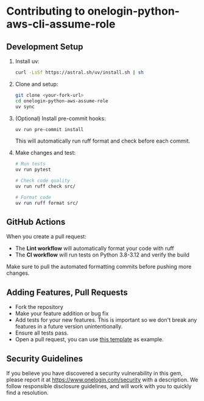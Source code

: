 # Contributing to onelogin-python-aws-cli-assume-role

## Development Setup

1. Install uv:
   ```bash
   curl -LsSf https://astral.sh/uv/install.sh | sh
   ```

2. Clone and setup:
   ```bash
   git clone <your-fork-url>
   cd onelogin-python-aws-assume-role
   uv sync
   ```

3. (Optional) Install pre-commit hooks:
   ```bash
   uv run pre-commit install
   ```

   This will automatically run ruff format and check before each commit.

4. Make changes and test:
   ```bash
   # Run tests
   uv run pytest

   # Check code quality
   uv run ruff check src/

   # Format code
   uv run ruff format src/
   ```

## GitHub Actions

When you create a pull request:
- The **Lint workflow** will automatically format your code with ruff
- The **CI workflow** will run tests on Python 3.8-3.12 and verify the build

Make sure to pull the automated formatting commits before pushing more changes.

## Adding Features, Pull Requests
* Fork the repository
* Make your feature addition or bug fix
* Add tests for your new features. This is important so we don't break any features in a future version unintentionally.
* Ensure all tests pass.
* Open a pull request, you can use [this template](https://gist.github.com/Lordnibbler/11002759) as example.

## Security Guidelines

If you believe you have discovered a security vulnerability in this gem, please report it at https://www.onelogin.com/security with a description. We follow responsible disclosure guidelines, and will work with you to quickly find a resolution.

